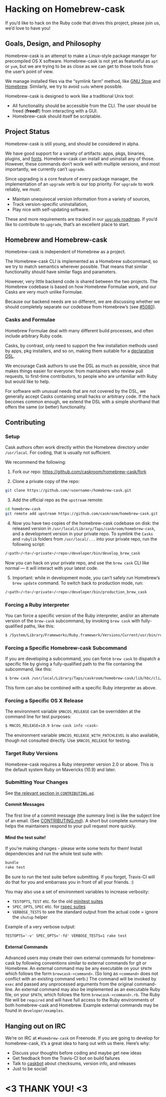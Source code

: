 # Hacking on Homebrew-cask

If you’d like to hack on the Ruby code that drives this project, please join us, we’d love to have you!

## Goals, Design, and Philosophy

Homebrew-cask is an attempt to make a Linux-style package manager for precompiled OS X software. Homebrew-cask is not yet as featureful as `apt` or `yum`, but we are trying to be as close as we can get to those tools from the user’s point of view.

We manage installed files via the “symlink farm” method, like [GNU Stow](http://www.gnu.org/software/stow/) and [Homebrew](http://brew.sh/). Similarly, we try to avoid `sudo` where possible.

Homebrew-cask is designed to work like a traditional Unix tool:

* All functionality should be accessible from the CLI. The user should be freed (**freed!**) from interacting with a GUI.
* Homebrew-cask should itself be scriptable.

## Project Status

Homebrew-cask is still young, and should be considered in alpha.

We have good support for a variety of artifacts: apps, pkgs, binaries, plugins, and [fonts](https://github.com/caskroom/homebrew-fonts/). Homebrew-cask can install and uninstall any of those. However, these commands don’t work well with multiple versions, and most importantly, we currently can’t `upgrade`.

Since upgrading is a core feature of every package manager, the implementation of an `upgrade` verb is our top priority. For `upgrade` to work reliably, we must:

* Maintain unequivocal version information from a variety of sources,
* Track version-specific uninstallation,
* Play nice with self-updating software.

These and more requirements are tracked in our [`upgrade` roadmap](https://github.com/caskroom/homebrew-cask/issues/4678). If you’d like to contribute to `upgrade`, that’s an excellent place to start.

## Homebrew and Homebrew-cask

Homebrew-cask is independent of Homebrew as a project.

The Homebrew-cask CLI is implemented as a Homebrew subcommand, so we try to match semantics wherever possible. That means that similar functionality should have similar flags and parameters.

However, very little backend code is shared between the two projects. The Homebrew codebase is based on how Homebrew Formulae work, and our Casks are very much unlike Formulae.

Because our backend needs are so different, we are discussing whether we should completely separate our codebase from Homebrew’s (see [#5080](https://github.com/caskroom/homebrew-cask/issues/5080)).

### Casks and Formulae

Homebrew Formulae deal with many different build processes, and often include arbitrary Ruby code.

Casks, by contrast, only need to support the few installation methods used by apps, pkg installers, and so on, making them suitable for a [declarative DSL](https://github.com/caskroom/homebrew-cask/blob/master/doc/CASK_LANGUAGE_REFERENCE.md).

We encourage Cask authors to use the DSL as much as possible, since that makes things easier for everyone: from maintainers who review pull requests, to first-time contributors, to people who are unfamiliar with Ruby but would like to help.

For software with unusual needs that are not covered by the DSL, we generally accept Casks containing small hacks or arbitrary code. If the hack becomes common enough, we extend the DSL with a simple shorthand that offers the same (or better) functionality.

## Contributing

### Setup

Cask authors often work directly within the Homebrew directory under `/usr/local`. For coding, that is usually not sufficient.

We recommend the following:

1. Fork our repo: <https://github.com/caskroom/homebrew-cask/fork>

2. Clone a private copy of the repo:

  ```bash
  git clone https://github.com/<username>/homebrew-cask.git
  ```

3. Add the official repo as the `upstream` remote:

  ```bash
  cd homebrew-cask
  git remote add upstream https://github.com/caskroom/homebrew-cask.git
  ```

4. Now you have two copies of the homebrew-cask codebase on disk: the released version in `/usr/local/Library/Taps/caskroom/homebrew-cask`, and a development version in your private repo. To symlink the `Casks` and `rubylib` folders from `/usr/local/...` into your private repo, run the following script:

  ```bash
  /<path>/<to>/<private>/<repo>/developer/bin/develop_brew_cask
  ```

  Now you can hack on your private repo, and use the `brew cask` CLI like normal — it will interact with your latest code.

5. Important: while in development mode, you can’t safely run Homebrew’s `brew update` command. To switch back to production mode, run:

  ```bash
  /<path>/<to>/<private>/<repo>/developer/bin/production_brew_cask
  ```

### Forcing a Ruby interpreter

You can force a specific version of the Ruby interpreter, and/or an alternate version of the `brew-cask` subcommand, by invoking `brew cask` with fully-qualified paths, like this:

```bash
$ /System/Library/Frameworks/Ruby.framework/Versions/Current/usr/bin/ruby /usr/local/Library/Taps/caskroom/homebrew-cask/lib/brew-cask-cmd.rb help
```

### Forcing a Specific Homebrew-cask Subcommand

If you are developing a subcommand, you can force `brew cask` to dispatch a specific file by giving a fully-qualified path to the file containing the subcommand, like this:

```bash
$ brew cask /usr/local/Library/Taps/caskroom/homebrew-cask/lib/hbc/cli/info.rb google-chrome
```

This form can also be combined with a specific Ruby interpreter as above.

### Forcing a Specific OS X Release

The environment variable `$MACOS_RELEASE` can be overridden at the command line for test purposes:

```bash
$ MACOS_RELEASE=10.9 brew cask info <cask>
```

The environment variable `$MACOS_RELEASE_WITH_PATCHLEVEL` is also available, though not consulted directly. Use `$MACOS_RELEASE` for testing.

### Target Ruby Versions

Homebrew-cask requires a Ruby interpreter version 2.0 or above. This is the default system Ruby on Mavericks (10.9) and later.

### Submitting Your Changes

See [the relevant section in `CONTRIBUTING.md`](../CONTRIBUTING.md#submitting-your-changes).

#### Commit Messages

The first line of a commit message (the summary line) is like the subject line of an email. (See [CONTRIBUTING.md](../CONTRIBUTING.md#commit-messages)). A short but complete summary line helps the maintainers respond to your pull request more quickly.

#### Mind the test suite!

If you’re making changes - please write some tests for them! Install dependencies and run the whole test suite with:

```bash
bundle
rake test
```

Be sure to run the test suite before submitting. If you forget, Travis-CI will do that for you and embarrass you in front of all your friends. :)

You may also use a set of environment variables to increase verbosity:

* `TESTOPTS`, `TEST` etc. for the old [minitest suites](http://www.ruby-doc.org/stdlib-2.0.0/libdoc/rake/rdoc/Rake/TestTask.html)
* `SPEC_OPTS`, `SPEC` etc. for [rspec suites](http://apidock.com/rspec/Spec/Rake/SpecTask)
* `VERBOSE_TESTS` to see the standard output from the actual code = ignore the `shutup` helper

Example of a very verbose output:

```shell
TESTOPTS='-v' SPEC_OPTS='-fd' VERBOSE_TESTS=1 rake test
```

#### External Commands

Advanced users may create their own external commands for homebrew-cask by following conventions similar to external commands for git or Homebrew. An external command may be any executable on your `$PATH` which follows the form `brewcask-<command>`. (So long as `<command>` does not conflict with an existing command verb.) The command will be invoked by `exec` and passed any unprocessed arguments from the original command-line. An external command may also be implemented as an executable Ruby file, on your `$PATH`, which follows the form `brewcask-<command>.rb`. The Ruby file will be `required` and will have full access to the Ruby environments of both homebrew-cask and Homebrew. Example external commands may be found in `developer/examples`.

## Hanging out on IRC

We’re on IRC at `#homebrew-cask` on Freenode. If you are going to develop for homebrew-cask, it’s a great idea to hang out with us there. Here’s why:

* Discuss your thoughts before coding and maybe get new ideas
* Get feedback from the Travis-CI bot on build failures
* Talk to [caskbot](https://github.com/passcod/caskbot) about checksums, version info, and releases
* Just to be social!

# <3 THANK YOU! <3
